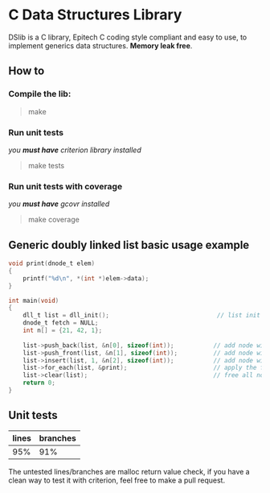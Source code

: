 # C Data Structures Library
DSlib is a C library, Epitech C coding style compliant and easy to use, to implement generics data structures.
**Memory leak free**. 

## How to
### Compile the lib:
> make
### Run unit tests
*you **must have** criterion library installed*
> make tests
### Run unit tests with coverage
*you **must have** gcovr installed*
> make coverage

## Generic doubly linked list basic usage example
```c
void print(dnode_t elem)
{
    printf("%d\n", *(int *)elem->data);
}

int main(void)
{
    dll_t list = dll_init();                              // list init
    dnode_t fetch = NULL;
    int n[] = {21, 42, 1};
    
    list->push_back(list, &n[0], sizeof(int));           // add node with value 21 at the end
    list->push_front(list, &n[1], sizeof(int));          // add node with value 42 at the begining
    list->insert(list, 1, &n[2], sizeof(int));           // add node with value 1 at index 1
    list->for_each(list, &print);                        // apply the function print to all nodes
    list->clear(list);                                   // free all nodes and list
    return 0;
}
```

## Unit tests

lines | branches
----- | --------
 95%  |   91%

The untested lines/branches are malloc return value check, if you have a clean way to test it with criterion, feel free to make a pull request.
